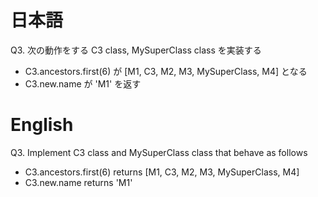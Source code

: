 # 日本語

Q3.
次の動作をする C3 class, MySuperClass class を実装する
- C3.ancestors.first(6) が [M1, C3, M2, M3, MySuperClass, M4] となる
- C3.new.name が 'M1' を返す

# English

Q3.
Implement C3 class and MySuperClass class that behave as follows
- C3.ancestors.first(6) returns [M1, C3, M2, M3, MySuperClass, M4]
- C3.new.name returns 'M1'
